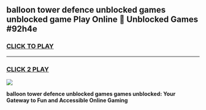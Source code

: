 
## balloon tower defence unblocked games unblocked game Play Online 👋 Unblocked Games #92h4e
<h3>
<a href="https://premium.freeplayer.one?title=balloon_tower_defence_unblocked_games&ref=21F">CLICK TO PLAY</a></h3>
<hr>

<h3>
<a href="https://premium.freeplayer.one?title=balloon_tower_defence_unblocked_games&ref=21F">CLICK 2 PLAY</a>
  
</h3>

<a href="https://premium.freeplayer.one?title=balloon_tower_defence_unblocked_games&ref=21F/"><img src="https://clearcache.store/games.png"></a>


**balloon tower defence unblocked games games unblocked: Your Gateway to Fun and Accessible Online Gaming**
